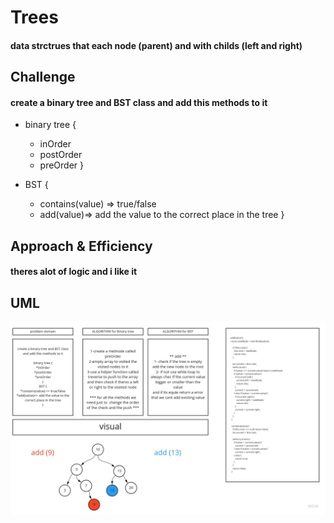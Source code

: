 # Trees
 #### data strctrues that each node (parent) and with childs (left and right) 

## Challenge
  #### create a binary tree and BST class and add this methods to it

- binary tree {
  * inOrder 
  * postOrder
  * preOrder
}

- BST {
  * contains(value) => true/false
  * add(value)=> add the value to the correct place in the tree
}
 

## Approach & Efficiency
#### theres alot of logic and i like it

## UML 
![img](./bts.jpg)